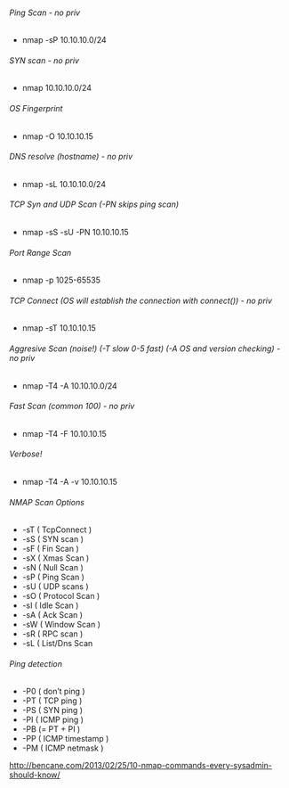 ###### Ping Scan - no priv
* nmap -sP 10.10.10.0/24

###### SYN scan - no priv
* nmap 10.10.10.0/24

###### OS Fingerprint
* nmap -O 10.10.10.15

###### DNS resolve (hostname) - no priv
* nmap -sL 10.10.10.0/24

###### TCP Syn and UDP Scan (-PN skips ping scan)
* nmap -sS -sU -PN 10.10.10.15

###### Port Range Scan
* nmap -p 1025-65535

###### TCP Connect (OS will establish the connection with connect()) - no priv
* nmap -sT 10.10.10.15

###### Aggresive Scan (noise!) (-T slow 0-5 fast) (-A OS and version checking) - no priv
* nmap -T4 -A 10.10.10.0/24

###### Fast Scan (common 100) - no priv
* nmap -T4 -F 10.10.10.15

###### Verbose!
* nmap -T4 -A -v 10.10.10.15

###### NMAP Scan Options
* -sT ( TcpConnect )  
* -sS ( SYN scan ) 
* -sF ( Fin Scan )
* -sX ( Xmas Scan ) 
* -sN ( Null Scan ) 
* -sP ( Ping Scan )
* -sU ( UDP scans ) 
* -sO ( Protocol Scan )  
* -sI ( Idle Scan )
* -sA ( Ack Scan ) 
* -sW ( Window Scan )  
* -sR ( RPC scan )
* -sL ( List/Dns Scan 

###### Ping detection
* -P0 ( don’t ping ) 
* -PT ( TCP ping ) 
* -PS ( SYN ping )
* -PI ( ICMP ping ) 
* -PB  (= PT + PI )
* -PP ( ICMP timestamp )  
* -PM ( ICMP netmask )

http://bencane.com/2013/02/25/10-nmap-commands-every-sysadmin-should-know/
